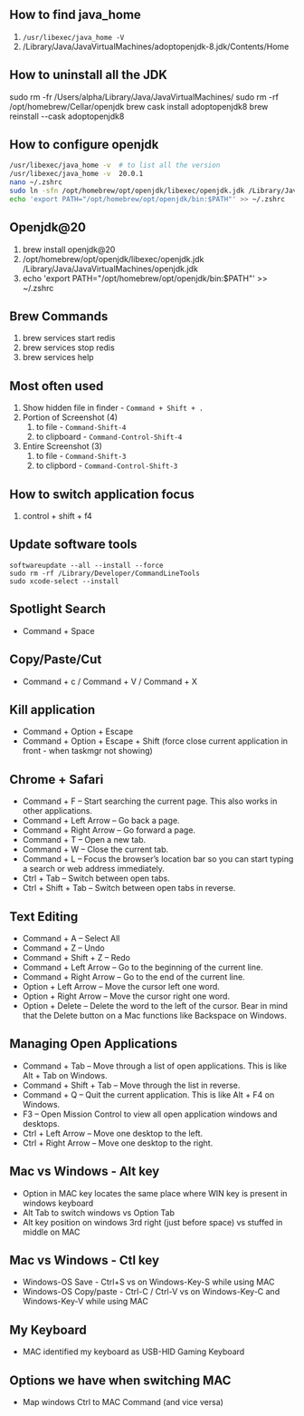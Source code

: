  ## How to find java_home
 1. `/usr/libexec/java_home -V`
 1. /Library/Java/JavaVirtualMachines/adoptopenjdk-8.jdk/Contents/Home

## How to uninstall all the JDK
sudo rm -fr /Users/alpha/Library/Java/JavaVirtualMachines/
sudo rm -rf /opt/homebrew/Cellar/openjdk
brew cask install adoptopenjdk8
brew reinstall --cask adoptopenjdk8

## How to configure openjdk
```bash
/usr/libexec/java_home -v  # to list all the version
/usr/libexec/java_home -v  20.0.1
nano ~/.zshrc
sudo ln -sfn /opt/homebrew/opt/openjdk/libexec/openjdk.jdk /Library/Java/JavaVirtualMachines/openjdk.jdk
echo 'export PATH="/opt/homebrew/opt/openjdk/bin:$PATH"' >> ~/.zshrc
```

## Openjdk@20

1. brew install openjdk@20
2. /opt/homebrew/opt/openjdk/libexec/openjdk.jdk /Library/Java/JavaVirtualMachines/openjdk.jdk
3. echo 'export PATH="/opt/homebrew/opt/openjdk/bin:$PATH"' >> ~/.zshrc

## Brew Commands

1. brew services start redis
1. brew services stop redis
1. brew services help

## Most often used
1. Show hidden file in finder - ```Command + Shift + .```
2. Portion of Screenshot (4) 
   1. to file - ```Command-Shift-4```
   1. to clipboard - ```Command-Control-Shift-4```
3. Entire Screenshot (3)
   1. to file - ```Command-Shift-3```
   1. to clipbord - ```Command-Control-Shift-3```

## How to switch application focus
1. control + shift + f4

## Update software tools
```shell
softwareupdate --all --install --force
sudo rm -rf /Library/Developer/CommandLineTools
sudo xcode-select --install
```
   
## Spotlight Search

* Command + Space

## Copy/Paste/Cut

* Command + c / Command + V / Command + X

## Kill application

* Command + Option + Escape
* Command + Option + Escape + Shift (force close current application in front - when taskmgr not showing)

## Chrome + Safari

* Command + F – Start searching the current page. This also works in other applications.
* Command + Left Arrow – Go back a page.
* Command + Right Arrow – Go forward a page.
* Command + T – Open a new tab.
* Command + W – Close the current tab.
* Command + L – Focus the browser’s location bar so you can start typing a search or web address immediately.
* Ctrl + Tab – Switch between open tabs.
* Ctrl + Shift + Tab – Switch between open tabs in reverse.

## Text Editing

* Command + A – Select All
* Command + Z – Undo
* Command + Shift + Z – Redo
* Command + Left Arrow –  Go to the beginning of the current line.
* Command + Right Arrow – Go to the end of the current line.
* Option + Left Arrow – Move the cursor left one word.
* Option + Right Arrow – Move the cursor right one word.
* Option + Delete – Delete the word to the left of the cursor. Bear in mind that the Delete button on a Mac functions like Backspace on Windows.

## Managing Open Applications

* Command + Tab – Move through a list of open applications. This is like Alt + Tab on Windows.
* Command + Shift + Tab – Move through the list in reverse.
* Command + Q – Quit the current application. This is like Alt + F4 on Windows.
* F3 – Open Mission Control to view all open application windows and desktops.
* Ctrl + Left Arrow – Move one desktop to the left.
* Ctrl + Right Arrow – Move one desktop to the right.

## Mac vs Windows - Alt key

* Option in MAC key locates the same place where WIN key is present in windows keyboard
* Alt Tab to switch windows vs Option Tab
* Alt key position on windows 3rd right (just before space) vs stuffed in middle on MAC


## Mac vs Windows - Ctl key
* Windows-OS Save - Ctrl+S      vs   on Windows-Key-S while using MAC
* Windows-OS Copy/paste - Ctrl-C / Ctrl-V   vs  on Windows-Key-C and Windows-Key-V while using MAC

## My Keyboard
* MAC identified my keyboard as USB-HID Gaming Keyboard


## Options we have when switching MAC
* Map windows Ctrl to MAC Command (and vice versa)


